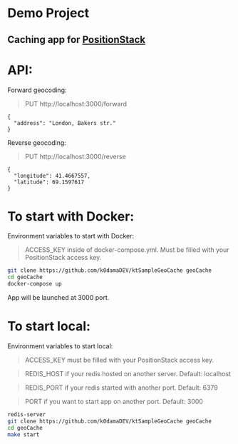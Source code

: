# Demo Project

## Caching app for [PositionStack](https://positionstack.com/)

# API:

Forward geocoding:

> PUT http://localhost:3000/forward

```
{
  "address": "London, Bakers str."
}
```

Reverse geocoding:

> PUT http://localhost:3000/reverse

```
{
  "longitude": 41.4667557,
  "latitude": 69.1597617
}
```

# To start with Docker:

Environment variables to start with Docker:
> ACCESS_KEY inside of docker-compose.yml. Must be filled with your PositionStack access key.

```sh
git clone https://github.com/k0damaDEV/ktSampleGeoCache geoCache
cd geoCache
docker-compose up
```

App will be launched at 3000 port.

# To start local:

Environment variables to start local:
> ACCESS_KEY must be filled with your PositionStack access key.

> REDIS_HOST if your redis hosted on another server. Default: localhost

> REDIS_PORT if your redis started with another port. Default: 6379

> PORT if you want to start app on another port. Default: 3000

```sh
redis-server
git clone https://github.com/k0damaDEV/ktSampleGeoCache geoCache
cd geoCache
make start
```
